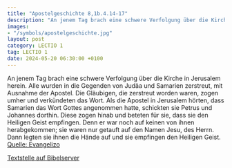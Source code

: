 ```yaml
---
title: "Apostelgeschichte 8,1b.4.14-17"
description: "An jenem Tag brach eine schwere Verfolgung über die Kirche in Jerusalem herein. Alle wurden in die Gegenden von Judäa und Samarien zerstreut, mit Ausnahme der Apostel. Die Gläubigen, die zerstreut worden waren, zogen umher und verkündeten das Wort. Als die Apostel in Jerusalem hö...."
images:
- "/symbols/apostelgeschichte.jpg"
layout: post
category: LECTIO 1
tag: LECTIO 1
date: 2024-05-20 06:30:00 +0100
---
```

An jenem Tag brach eine schwere Verfolgung über die Kirche in Jerusalem herein. Alle wurden in die Gegenden von Judäa und Samarien zerstreut, mit Ausnahme der Apostel.
Die Gläubigen, die zerstreut worden waren, zogen umher und verkündeten das Wort.
Als die Apostel in Jerusalem hörten, dass Samarien das Wort Gottes angenommen hatte, schickten sie Petrus und Johannes dorthin.<!--more-->
Diese zogen hinab und beteten für sie, dass sie den Heiligen Geist empfingen.
Denn er war noch auf keinen von ihnen herabgekommen; sie waren nur getauft auf den Namen Jesu, des Herrn.
Dann legten sie ihnen die Hände auf und sie empfingen den Heiligen Geist.<br>
[Quelle: Evangelizo](https://evangeliumtagfuertag.org/DE/gospel)

[Textstelle auf Bibelserver](https://www.bibleserver.com/EU/Apostelgeschichte8,1b.4.14-17)

